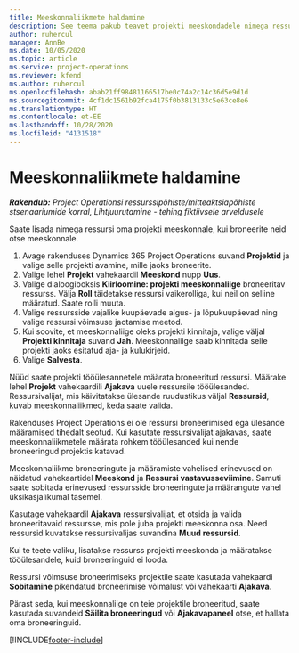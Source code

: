 ```yaml
---
title: Meeskonnaliikmete haldamine
description: See teema pakub teavet projekti meeskondadele nimega ressursside broneerimise ja nende ülesannetele määramise kohta.
author: ruhercul
manager: AnnBe
ms.date: 10/05/2020
ms.topic: article
ms.service: project-operations
ms.reviewer: kfend
ms.author: ruhercul
ms.openlocfilehash: abab21ff98481166517be0c74a2c14c36d5e9d1d
ms.sourcegitcommit: 4cf1dc1561b92fca4175f0b3813133c5e63ce8e6
ms.translationtype: HT
ms.contentlocale: et-EE
ms.lasthandoff: 10/28/2020
ms.locfileid: "4131518"
---
```

# <a name="maintain-team-members"></a>Meeskonnaliikmete haldamine

_**Rakendub:** Project Operationsi ressurssipõhiste/mitteaktsiapõhiste stsenaariumide korral,  Lihtjuurutamine - tehing fiktiivsele arveldusele_

Saate lisada nimega ressursi oma projekti meeskonnale, kui broneerite neid otse meeskonnale.

1. Avage rakenduses Dynamics 365 Project Operations suvand **Projektid** ja valige selle projekti avamine, mille jaoks broneerite.
2. Valige lehel **Projekt** vahekaardil **Meeskond** nupp **Uus**. 
3. Valige dialoogiboksis **Kiirloomine: projekti meeskonnaliige** broneeritav ressurss. Välja **Roll** täidetakse ressursi vaikerolliga, kui neil on selline määratud. Saate rolli muuta. 
4. Valige ressursside vajalike kuupäevade algus- ja lõpukuupäevad ning valige ressursi võimsuse jaotamise meetod. 
5. Kui soovite, et meeskonnaliige oleks projekti kinnitaja, valige väljal **Projekti kinnitaja** suvand **Jah**. Meeskonnaliige saab kinnitada selle projekti jaoks esitatud aja- ja kulukirjeid. 
6. Valige **Salvesta**.

Nüüd saate projekti tööülesannetele määrata broneeritud ressursi. Määrake lehel **Projekt** vahekaardili **Ajakava** uuele ressursile tööülesanded. Ressursivalijat, mis käivitatakse ülesande ruudustikus väljal **Ressursid**, kuvab meeskonnaliikmed, keda saate valida.


Rakenduses Project Operations ei ole ressursi broneerimised ega ülesande määramised tihedalt seotud. Kui kasutate ressursivalijat ajakavas, saate meeskonnaliikmetele määrata rohkem tööülesanded kui nende broneeringud projektis katavad.

Meeskonnaliikme broneeringute ja määramiste vahelised erinevused on näidatud vahekaartidel **Meeskond** ja **Ressursi vastavusseviimine**. Samuti saate sobitada erinevused ressursside broneeringute ja määrangute vahel üksikasjalikumal tasemel.

Kasutage vahekaardil **Ajakava** ressursivalijat, et otsida ja valida broneeritavaid ressursse, mis pole juba projekti meeskonna osa. Need ressursid kuvatakse ressursivalijas suvandina **Muud ressursid**.

Kui te teete valiku, lisatakse ressurss projekti meeskonda ja määratakse tööülesandele, kuid broneeringuid ei looda.

Ressursi võimsuse broneerimiseks projektile saate kasutada vahekaardi **Sobitamine** pikendatud broneerimise võimalust või vahekaarti **Ajakava**.

Pärast seda, kui meeskonnaliige on teie projektile broneeritud, saate kasutada suvandeid **Säilita broneeringud** või **Ajakavapaneel** otse, et hallata oma broneeringuid.


[!INCLUDE[footer-include](../includes/footer-banner.md)]